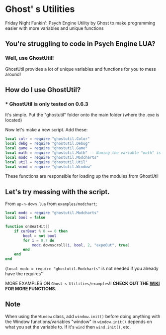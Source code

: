# Ghost' s Utilities
Friday Night Funkin': Psych Engine Utility by Ghost to make programming easier with more variables and unique functions

## You're struggling to code in Psych Engine LUA?
### Well, use GhostUtil!

GhostUtil provides a lot of unique variables and functions for you to mess around!

## How do I use GhostUtil?
### * GhostUtil is only tested on 0.6.3
It's simple. Put the "ghostutil" folder onto the main folder (where the .exe is located)

Now let's make a new script. Add these:
```lua
local colr = require "ghostutil.Color"
local debg = require "ghostutil.Debug"
local game = require "ghostutil.Game"
local math = require "ghostutil.Math" -- Naming the variable "math" is now possible in GhostUtil >1.0.0
local modc = require "ghostutil.Modcharts"
local util = require "ghostutil.Util"
local wind = require "ghostutil.Window"
```
These functions are responsible for loading up the modules from GhostUtil

## Let's try messing with the script.
From `up-n-down.lua` from `examples/modchart`;
```lua
local modc = require "ghostutil.Modcharts"
local bool = false

function onBeatHit()
    if curBeat % 8 == 0 then
        bool = not bool
        for i = 0,7 do
            modc.downscroll(i, bool, 2, "expoOut", true)
        end
    end
end
```

(`local modc = require "ghostutil.Modcharts"` is not needed if you already have the requires" 

MORE EXAMPLES ON `Ghost-s-Utilities/examples`!!
**CHECK OUT THE [WIKI](https://github.com/GhostglowDev/Ghost-s-Utilities/wiki) FOR MORE FUNCTIONS.**

## Note
When using the `Window` class, add `window.init()` before doing anything with the Window functions/variables
"window" in `window.init()` depends on what you set the variable to. If it's `wind` then `wind.init()`, etc.
